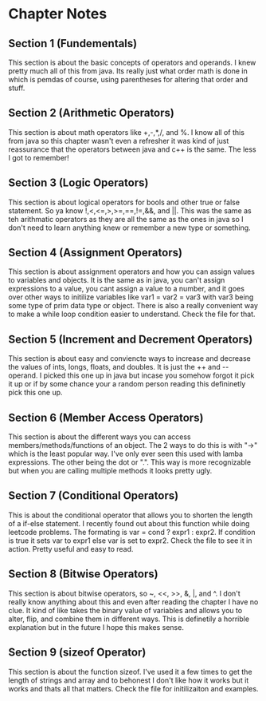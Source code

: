 # Chapter Notes

## Section 1 (Fundementals)

This section is about the basic concepts of operators and operands. I knew pretty much all of this from java. Its really just what order math is done in which is pemdas of course, using parentheses for altering that order and stuff.

## Section 2 (Arithmetic Operators)

This section is about math operators like +,-,*,/, and %. I know all of this from java so this chapter wasn't even a refresher it was kind of just reassurance that the operators between java and c++ is the same. The less I got to remember!

## Section 3 (Logic Operators)

This section is about logical operators for bools and other true or false statement. So ya know !,<,<=,>,>=,==,!=,&&, and ||. This was the same as teh arithmatic operators as they are all the same as the ones in java so I don't need to learn anything knew or remember a new type or something.

## Section 4 (Assignment Operators)

This section is about assignment operators and how you can assign values to variables and objects. It is the same as in java, you can't assign expressions to a value, you cant assign a value to a number, and it goes over other ways to initilize variables like var1 = var2 = var3 with var3 being some type of prim data type or object. There is also a really convenient way to make a while loop condition easier to understand. Check the file for that.

## Section 5 (Increment and Decrement Operators)

This section is about easy and conviencte ways to increase and decrease the values of ints, longs, floats, and doubles. It is just the ++ and -- operand. I picked this one up in java but incase you somehow forgot it pick it up or if by some chance your a random person reading this defininetly pick this one up.

## Section 6 (Member Access Operators)

This section is about the different ways you can access members/methods/functions of an object. The 2 ways to do this is with "->" which is the least popular way. I've only ever seen this used with lamba expressions. The other being the dot or ".". This way is more recognizable but when you are calling multiple methods it looks pretty ugly.

## Section 7 (Conditional Operators)

This is about the conditional operator that allows you to shorten the length of a if-else statement. I recently found out about this function while doing leetcode problems. The formating is var = cond ? expr1 : expr2. If condition is true it sets var to expr1 else var is set to expr2. Check the file to see it in action. Pretty useful and easy to read.

## Section 8 (Bitwise Operators)

This section is about bitwise operators, so ~, <<, \>\>, &, |, and ^. I don't really know anything about this and even after reading the chapter I have no clue. It kind of like takes the binary value of variables and allows you to alter, flip, and combine them in different ways. This is definetily a horrible explanation but in the future I hope this makes sense.

## Section 9 (sizeof Operator)

This section is about the function sizeof. I've used it a few times to get the length of strings and array and to behonest I don't like how it works but it works and thats all that matters. Check the file for initilizaiton and examples.
